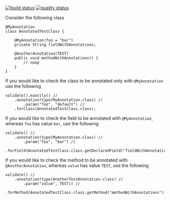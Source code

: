 [![build status](https://travis-ci.org/arxes-tolina/annotation-validator.svg?branch=master)](https://github.com/arxes-tolina/annotation-validator/commits/master)
[![quality status](https://sonarqube.com/api/badges/gate?key=de.tolina.common%3Aannotation-validator)](https://sonarqube.com/dashboard?id=de.tolina.common%3Aannotation-validator)

Consider the following class

```
@MyAnnotation
class AnnotatedTestClass {

	@MyAnnotation(foo = "bar")
	private String fieldWithAnnotations;

	@AnotherAnnotation(TEST)
	public void methodWithAnnotations() {
		// noop
	}
}
```

If you would like to check the class to be annotated only with `@MyAnnotation` use the following

```
validate().exactly() //
	.annotation(type(MyAnnotation.class) //
		.param("foo", "default") //
	.forClass(AnnotatedTestClass.class);
```

If you would like to check the field to be annotated with `@MyAnnotation`, whereas `foo` has value `bar`, use the following

```
validate() //
	.annotation(type(MyAnnotation.class) //
		.param("foo", "bar") //
	.forField(AnnotatedTestClass.class.getDeclaredField("fieldWithAnnotations"));

```

If you would like to check the method to be annotated with `@AnotherAnnotation`, whereas `value` has value `TEST`, use the following

```
validate() //
	.annotation(type(AnotherTestAnnotation.class) //
		.param("value", TEST)) //
	.forMethod(AnnotatedTestClass.class.getMethod("methodWithAnnotations"));

```
